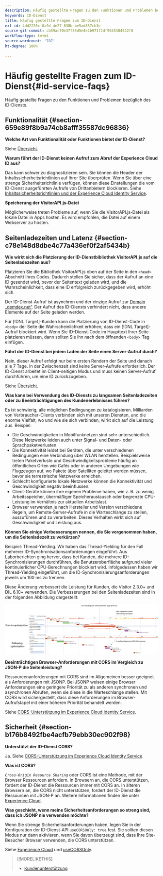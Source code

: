 ```yaml
---
description: Häufig gestellte Fragen zu den Funktionen und Problemen bezüglich des ID-Diensts.
keywords: ID-Dienst
title: Häufig gestellte Fragen zum ID-Dienst
exl-id: 4dd2220c-8a9d-4e27-838b-be5ad357cb3e
source-git-commit: cb89ac70e37f35d5e4e2b971f2df9645304522f8
workflow-type: tm+mt
source-wordcount: '787'
ht-degree: 100%

---
```


# Häufig gestellte Fragen zum ID-Dienst{#id-service-faqs}

Häufig gestellte Fragen zu den Funktionen und Problemen bezüglich des ID-Diensts.

## Funktionalität {#section-659e89f8b9a74cb8afff35587dc96836}

**Welche Art von Funktionalität oder Funktionen bietet der ID-Dienst?**

Siehe  [Übersicht](../introduction/overview.md).

**Warum führt der ID-Dienst keinen Aufruf zum Abruf der Experience Cloud ID aus?**

Das kann schwer zu diagnostizieren sein. Sie können die Header der Inhaltssicherheitsrichtlinien auf Ihrer Site überprüfen. Wenn Sie über eine strenge Sicherheitsrichtlinie verfügen, können diese Einstellungen die vom ID-Dienst ausgeführten Aufrufe von Drittanbietern blockieren. Siehe [Inhaltssicherheitsrichtlinien und der Experience Cloud Identity Service](../reference/csp.md#concept-968c423a7392479db0a0d821ae9783e3).

**Speicherung der VisitorAPI.js-Datei**

Möglicherweise treten Probleme auf, wenn Sie die VisitorAPI.js-Datei als lokale Datei in Apps hosten. Es wird empfohlen, die Datei auf einem Webserver zu hosten.

## Seitenladezeiten und Latenz {#section-c78e148d8dbe4c77a436ef0f2af5434b}

**Wie wirkt sich die Platzierung der ID-Dienstbibliothek VisitorAPI.js auf die Seitenladezeiten aus?**

Platzieren Sie die Bibliothek VisitorAPI.js oben auf der Seite in den `<head>` Abschnitt Ihres Codes. Dadurch stellen Sie sicher, dass der Aufruf an eine ID gesendet wird, bevor der Seitentext geladen wird, und die Wahrscheinlichkeit, dass eine ID erfolgreich zurückgegeben wird, erhöht sich.

Der ID-Dienst-Aufruf ist asynchron und der einzige Aufruf zur [Domain „demdex.net“](https://experienceleague.adobe.com/docs/audience-manager/user-guide/reference/demdex-calls.html?lang=de). Der Aufruf des ID-Diensts verhindert nicht, dass andere Elemente auf der Seite geladen werden.

Für [!DNL Target]-Kunden kann die Platzierung von ID-Dienst-Code in `<body>` der Seite die Wahrscheinlichkeit erhöhen, dass ein [!DNL Target]-Aufruf blockiert wird. Wenn Sie ID-Dienst-Code im Haupttext Ihrer Seite platzieren müssen, dann sollten Sie ihn nach dem öffnenden `<body>`-Tag einfügen.

**Führt der ID-Dienst bei jedem Laden der Seite einen Server-Aufruf durch?**

Nein, dieser Aufruf erfolgt nur beim ersten Rendern der Seite und danach alle 7 Tage. In der Zwischenzeit sind keine Server-Aufrufe erforderlich. Der ID-Dienst arbeitet im Client-seitigen Modus und muss keinen Server-Aufruf durchführen, um eine ID zurückzugeben.

Siehe [Übersicht](../introduction/overview.md).

**Was kann bei Verwendung des ID-Diensts zu langsamen Seitenladezeiten oder zu Beeinträchtigungen des Kundenerlebnisses führen?**

Es ist schwierig, alle möglichen Bedingungen zu katalogisieren. Milliarden von Verbraucher-Clients verbinden sich mit unseren Diensten, und die enorme Vielfalt, wo und wie sie sich verbinden, wirkt sich auf die Leistung aus. Beispiel:

* Die Geschwindigkeiten in Mobilfunknetzen sind sehr unterschiedlich. Diese Netzwerke leiden auch unter Signal- und Daten- oder Sprachpaketverlusten.
* Die Konnektivität leidet bei Geräten, die unter verschiedenen Bedingungen eine Verbindung über WLAN herstellen. Beispielsweise treten Paketverluste und Geschwindigkeitsprobleme häufig an öffentlichen Orten wie Cafés oder in anderen Umgebungen wie Flugzeugen auf, wo Pakete über Satelliten geleitet werden müssen, bevor sie terrestrische Netzwerke erreichen.
* Schlecht konfigurierte lokale Netzwerke können die Konnektivität und Geschwindigkeit negativ beeinflussen.
* Client-Geräte können ihre eigenen Probleme haben, wie z. B. zu wenig Arbeitsspeicher, übermäßiger Speicheraustausch oder begrenzte CPU-Leistung im Verhältnis zur aktuellen Arbeitslast.
* Browser verwenden je nach Hersteller und Version verschiedene Regeln, um Remote-Server-Aufrufe in die Warteschlange zu stellen, auszuführen und zu verarbeiten. Dieses Verhalten wirkt sich auf Geschwindigkeit und Leistung aus.

**Können Sie einige Verbesserungen nennen, die Sie vorgenommen haben, um die Seitenladezeit zu verkürzen?**

Beispiel: Thread-Yielding. Wir haben das Thread-Yielding für den Fall mehrerer ID-Synchronisationsanforderungen eingeführt. Aus Laborberichten ging hervor, dass bei Kunden, die mehrere ID-Synchronisierungen durchführen, die Benutzeroberfläche aufgrund vieler kontinuierlicher CPU-Berechnungen blockiert wird. Infolgedessen haben wir Thread-Yielding eingeführt, um die ID-Synchronisierungsanforderungen jeweils um 100 ms zu trennen.

Diese Änderung verbessert die Leistung für Kunden, die Visitor 2.3.0+ und DIL 6.10+ verwenden. Die Verbesserungen bei den Seitenladezeiten sind in der folgenden Abbildung dargestellt:

![](assets/id_sync_improvements_copy.png)

**Beeinträchtigen Browser-Anforderungen mit CORS im Vergleich zu JSON-P die Seitenleistung?**

Ressourcenanforderungen mit CORS sind im Allgemeinen besser geeignet als Anforderungen mit JSONP. Bei JSONP weisen einige Browser Anforderungen eine geringere Priorität zu als anderen synchronen und asynchronen Abrufen, wenn sie diese in die Warteschlange stellen. Mit CORS wird sichergestellt, dass diese Anforderungen im Browser-Aufrufstapel mit einer höheren Priorität behandelt werden.

Siehe [CORS-Unterstützung im Experience Cloud Identity Service](../reference/cors.md#concept-6c280446990d46d88ba9da15d2dcc758).

## Sicherheit {#section-b176b8492fbe4acfb79ebb30ec902f98}

**Unterstützt der ID-Dienst CORS?**

Ja. Siehe [CORS-Unterstützung im Experience Cloud Identity Service](../reference/cors.md#concept-6c280446990d46d88ba9da15d2dcc758).

**Was ist CORS?**

*`Cross-Origin Resource Sharing`* oder CORS ist eine Methode, mit der Browser Ressourcen anfordern. In Browsern an, die CORS unterstützen, fordert der ID-Dienst die Ressourcen immer mit CORS an. In älteren Browsern an, die CORS nicht unterstützen, fordert der ID-Dienst die Ressourcen mit JSON-P an. Weitere Informationen finden Sie unter [Experience Cloud](../reference/cors.md#concept-6c280446990d46d88ba9da15d2dcc758).

**Was geschieht, wenn meine Sicherheitsanforderungen so streng sind, dass ich JSONP nie verwenden möchte?**

Wenn Sie strenge Sicherheitsanforderungen haben, legen Sie in der Konfiguration der ID-Dienst-API `useCORSOnly: true` fest. Sie sollten diesen Modus nur dann aktivieren, wenn Sie davon überzeugt sind, dass Ihre Site-Besucher Browser verwenden, die CORS unterstützen.

Siehe [Experience Cloud](../reference/cors.md#concept-6c280446990d46d88ba9da15d2dcc758) und [useCORSOnly](../library/function-vars/use-cors-only.md#reference-8a9a143d838b48d6b23329b84b13e1fa).

>[!MORELIKETHIS]
>
>* [Kundenunterstützung](https://helpx.adobe.com/de/marketing-cloud/contact-support.html)

